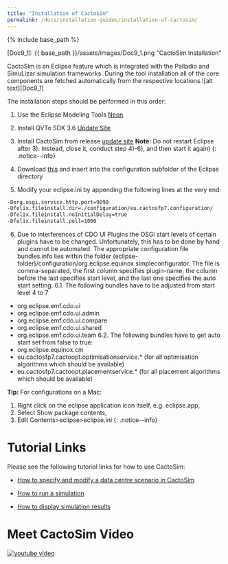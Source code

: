 ```yaml
---
title: "Installation of CactoSim"
permalink: /docs/installation-guides/installation-of-cactosim/
---
```


{% include base_path %}

[Doc9_1]: {{ base_path }}/assets/images/Doc9_1.png "CactoSim Installation"

CactoSim is an Eclipse feature which is integrated with the Palladio and SimuLizar simulation frameworks. During the tool installation all of the core components are fetched automatically from the respective locations.![alt text][Doc9_1]

The installation steps should be performed in this order:

1. Use the Eclipse Modeling Tools [Neon](http://www.eclipse.org/downloads/)
2. Install QVTo SDK 3.6 [Update Site](http://download.eclipse.org/mmt/qvto/updates/releases/3.6.0/)
3. Install CactoSim from release [update site](https://sdqweb.ipd.kit.edu/eclipse/cactos/cactosim/releases/latest/)
**Note:**
Do not restart Eclipse after 3). Instead, close it, conduct step 4)-6), and then start it again)
{: .notice--info}

4. Download [this](https://svn.fzi.de/svn/cactos/code/integration/trunk/eu.cactosfp7.configuration/) and insert into the configuration subfolder of the Eclipse directory
5. Modify your eclipse.ini by appending the following lines at the very end:
```sh
-Dorg.osgi.service.http.port=9090
-Dfelix.fileinstall.dir=./configuration/eu.cactosfp7.configuration/
-Dfelix.fileinstall.noInitialDelay=true
-Dfelix.fileinstall.poll=1000
```
6. Due to interferences of CDO UI Plugins the OSGi start levels of certain plugins have to be changed. Unfortunately, this has to be done by hand and cannot be automated. The appropriate configuration file bundles.info lies within the folder (eclipse-folder)/configuration/org.eclipse.equinox.simpleconfigurator. The file is comma-separated, the first column specifies plugin-name, the column before the last specifies start level, and the last one specifies the auto start setting.
6.1. The following bundles have to be adjusted from start level 4 to 7
- org.eclipse.emf.cdo.ui 
- org.eclipse.emf.cdo.ui.admin
- org.eclipse.emf.cdo.ui.compare
- org.eclipse.emf.cdo.ui.shared
- org.eclipse.emf.cdo.ui.team
6.2. The following bundles have to get auto start set from false to true:
- org.eclipse.equinox.cm
- eu.cactosfp7.cactoopt.optimisationservice.* (for all optimisation algorithms which should be available)
- eu.cactosfp7.cactoopt.placementservice.* (for all placement algorithms which should be available)

**Tip:** For configurations on a Mac:
 1. Right click on the eclipse application icon itself, e.g. eclipse.app, 
 2. Select Show package contents, 
 3. Edit Contents>eclipse>eclipse.ini
{: .notice--info}

# Tutorial Links

Please see the following tutorial links for how to use CactoSim:

- [How to specify and modify a data centre scenario in CactoSim](https://cactos.github.io/docs/tutorials/cactosim-specify-and-modify-a-data-centre-scenario/)

- [How to run a simulation](https://cactos.github.io/docs/tutorials/cactosim-run-a-simulation/)

- [How to display simulation results](https://cactos.github.io/docs/tutorials/cactosim-display-simulation-results/)

# Meet CactoSim Video
[![youtube video](https://cactos.github.io/assets/images/Doc9_2.PNG)](https://www.youtube.com/watch?v=Ah6uW1kfjkA)



